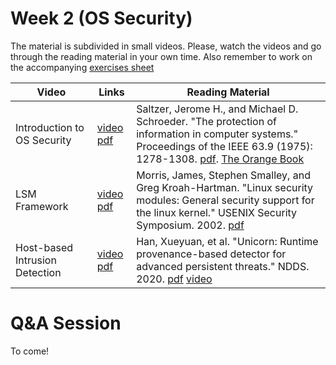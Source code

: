 # Week 2 (OS Security)

The material is subdivided in small videos.
Please, watch the videos and go through the reading material in your own time.
Also remember to work on the accompanying [exercises sheet](../exercises/EXERCISE2.md)

| Video                   | Links                     |        Reading Material                                                                                                                                                                                      |
|-------------------------|---------------------------|----------------------------------------------------------------------------------------------------------------------------------------------------------------------------------------------|
| Introduction to OS Security                 | [video](https://web.microsoftstream.com/video/5018c664-92f8-4715-800c-aad8b6667179) [pdf](../slides/week2/week2-introos.pdf) | Saltzer, Jerome H., and Michael D. Schroeder. "The protection of information in computer systems." Proceedings of the IEEE 63.9 (1975): 1278-1308. [pdf](../papers/saltzer-1975.pdf). [The Orange Book](http://www.iwar.org.uk/comsec/resources/standards/rainbow/5200.28-STD.html#HDR2.2.4.4)                                                                                                                                                                              |
| LSM Framework | [video](https://web.microsoftstream.com/video/a3a24785-0a56-45d0-8f99-5a0324955539) [pdf](../slides/week2/week2-lsm.pdf) | Morris, James, Stephen Smalley, and Greg Kroah-Hartman. "Linux security modules: General security support for the linux kernel." USENIX Security Symposium. 2002. [pdf](https://www.usenix.org/legacy/event/sec02/full_papers/wright/wright.pdf) |
| Host-based Intrusion Detection              | [video](https://web.microsoftstream.com/video/fe001649-1a72-47cb-a26d-44c51298f634) [pdf](../slides/week2/week2-ids.pdf) | Han, Xueyuan, et al. "Unicorn: Runtime provenance-based detector for advanced persistent threats." NDDS. 2020. [pdf](https://tfjmp.org/files/publications/2020-ndss.pdf) [video](https://www.youtube.com/watch?v=B9ACkb320s0&t=1s&ab_channel=NDSSSymposium) |

# Q&A Session

To come!
<!-- <iframe width="640" height="360" src="https://web.microsoftstream.com/embed/video/5d1f255c-f08a-4acd-b658-922b32236cd9?autoplay=false&amp;showinfo=true" allowfullscreen style="border:none;"></iframe> -->
